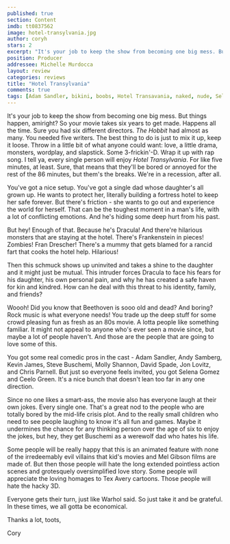 ```yaml
---
published: true
section: Content
imdb: tt0837562
image: hotel-transylvania.jpg
author: coryh
stars: 2
excerpt: "It's your job to keep the show from becoming one big mess. But things happen, amiright?"
position: Producer
addressee: Michelle Murdocca
layout: review
categories: reviews
title: "Hotel Transylvania"
comments: true
tags: [Adam Sandler, bikini, boobs, Hotel Transavania, naked, nude, Selena Gomez, sexy, shower, Uncategorized]
---
```

It's your job to keep the show from becoming one big mess. But things happen, amiright? So your movie takes six years to get made. Happens all the time. Sure you had six different directors. _The Hobbit_ had almost as many. You needed five writers. The best thing to do is just to mix it up, keep it loose. Throw in a little bit of what anyone could want: love, a little drama, monsters, wordplay, and slapstick. Some 3-frickin'-D. Wrap it up with rap song. I tell ya, every single person will enjoy _Hotel Transylvania_. For like five minutes, at least. Sure, that means that they'll be bored or annoyed for the rest of the 86 minutes, but them's the breaks. We're in a recession, after all.

You've got a nice setup. You've got a single dad whose daughter's all grown up. He wants to protect her, literally building a fortress hotel to keep her safe forever. But there's friction - she wants to go out and experience the world for herself. That can be the toughest moment in a man's life, with a lot of conflicting emotions. And he's hiding some deep hurt from his past.

But hey! Enough of that. Because he's Dracula! And there're hilarious monsters that are staying at the hotel. There's Frankenstein in pieces! Zombies! Fran Drescher! There's a mummy that gets blamed for a rancid fart that cooks the hotel help. Hilarious!

Then this schmuck shows up uninvited and takes a shine to the daughter and it might just be mutual. This intruder forces Dracula to face his fears for his daughter, his own personal pain, and why he has created a safe haven for kin and kindred. How can he deal with this threat to his identity, family, and friends?

Woooh! Did you know that Beethoven is sooo old and dead? And boring? Rock music is what everyone needs! You trade up the deep stuff for some crowd pleasing fun as fresh as an 80s movie. A lotta people like something familiar.  It might not appeal to anyone who's ever seen a movie since, but maybe a lot of people haven't. And those are the people that are going to love some of this.

You got some real comedic pros in the cast - Adam Sandler, Andy Samberg, Kevin James, Steve Buschemi, Molly Shannon, David Spade, Jon Lovitz, and Chris Parnell. But just so everyone feels invited, you got Selena Gomez and Ceelo Green. It's a nice bunch that doesn't lean too far in any one direction.

Since no one likes a smart-ass, the movie also has everyone laugh at their own jokes. Every single one. That's a great nod to the people who are totally bored by the mid-life crisis plot.  And to the really small children who need to see people laughing to know it's all fun and games. Maybe it undermines the chance for any thinking person over the age of six to enjoy the jokes, but hey, they get Buschemi as a werewolf dad who hates his life.

Some people will be really happy that this is an animated feature with none of the irredeemably evil villains that kid's movies and Mel Gibson films are made of. But then those people will hate the long extended pointless action scenes and grotesquely oversimplified love story. Some people will appreciate the loving homages to Tex Avery cartoons. Those people will hate the hacky 3D.

Everyone gets their turn, just like Warhol said. So just take it and be grateful. In these times, we all gotta be economical.

Thanks a lot, toots,

Cory
